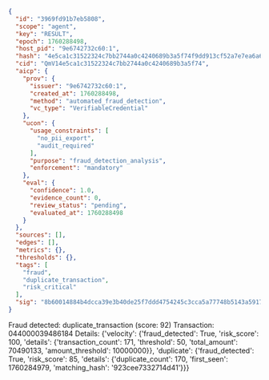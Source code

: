 ```json
{
  "id": "3969fd91b7eb5808",
  "scope": "agent",
  "key": "RESULT",
  "epoch": 1760288498,
  "host_pid": "9e6742732c60:1",
  "hash": "4e5ca1c31522324c7bb2744a0c4240689b3a5f74f9dd913cf52a7e7ea6a67960",
  "cid": "QmV14e5ca1c31522324c7bb2744a0c4240689b3a5f74",
  "aicp": {
    "prov": {
      "issuer": "9e6742732c60:1",
      "created_at": 1760288498,
      "method": "automated_fraud_detection",
      "vc_type": "VerifiableCredential"
    },
    "ucon": {
      "usage_constraints": [
        "no_pii_export",
        "audit_required"
      ],
      "purpose": "fraud_detection_analysis",
      "enforcement": "mandatory"
    },
    "eval": {
      "confidence": 1.0,
      "evidence_count": 0,
      "review_status": "pending",
      "evaluated_at": 1760288498
    }
  },
  "sources": [],
  "edges": [],
  "metrics": {},
  "thresholds": {},
  "tags": [
    "fraud",
    "duplicate_transaction",
    "risk_critical"
  ],
  "sig": "8b60014884b4dcca39e3b40de25f7ddd4754245c3cca5a77748b5143a5917664"
}
```

Fraud detected: duplicate_transaction (score: 92)
Transaction: 044000039486184
Details: {'velocity': {'fraud_detected': True, 'risk_score': 100, 'details': {'transaction_count': 171, 'threshold': 50, 'total_amount': 70490133, 'amount_threshold': 10000000}}, 'duplicate': {'fraud_detected': True, 'risk_score': 85, 'details': {'duplicate_count': 170, 'first_seen': 1760284979, 'matching_hash': '923cee7332714d41'}}}